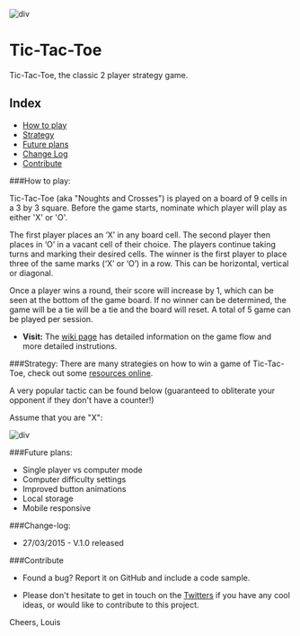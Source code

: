 ![div](http://i.imgur.com/DLVbZjS.png)
# Tic-Tac-Toe
Tic-Tac-Toe, the classic 2 player strategy game.

## Index

- [How to play](#how-to)
- [Strategy](#strategy)
- [Future plans](#future-plans)
- [Change Log](#change-log)
- [Contribute](#contribute)


<a name="how-to"></a>

###How to play:

Tic-Tac-Toe (aka "Noughts and Crosses") is played on a board of 9 cells in a 3 by 3 square. Before the game starts, nominate which player will play as either 'X' or 'O'.

The first player places an ‘X’ in any board cell. The second player then places in ‘O’ in a vacant cell of their choice. The players continue taking turns and marking their desired cells. The winner is the first player to place three of the same marks (‘X’ or ‘O’) in a row. This can be horizontal, vertical or diagonal.

Once a player wins a round, their score will increase by 1, which can be seen at the bottom of the game board. If no winner can be determined, the game will be a tie will be a tie and the board will reset. A total of 5 game can be played per session.


* **Visit:** The [wiki page](http://en.wikipedia.org/wiki/Tic-tac-toe) has detailed information on the game flow and more detailed instrutions.


<a name="strategy"></a>

###Strategy:
There are many strategies on how to win a game of Tic-Tac-Toe, check out some [resources online](http://www.quora.com/Is-there-a-way-to-never-lose-at-Tic-Tac-Toe).

A very popular tactic can be found below (guaranteed to obliterate your opponent if they don't have a counter!)

Assume that you are "X":

![div](http://i.imgur.com/QATR7H7.jpg)

<a name="future-plans"></a>

###Future plans:
- Single player vs computer mode
- Computer difficulty settings
- Improved button animations
- Local storage
- Mobile responsive

<a name="change-log"></a>
###Change-log:

- 27/03/2015 - V.1.0 released


<a name="contribute"></a>

###Contribute

- Found a bug? Report it on GitHub and include a code sample.

- Please don't hesitate to get in touch on the [Twitters](https://twitter.com/louisgmoore) if you have any cool ideas, or would like to contribute to this project.

Cheers, Louis

